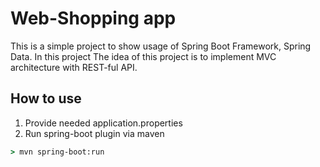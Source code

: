 # Web-Shopping app
This is a simple project to show usage of Spring Boot Framework, Spring Data. In this project The idea of this project is to implement MVC architecture with REST-ful API.

## How to use
1. Provide needed application.properties
2. Run spring-boot plugin via maven
```cmd
> mvn spring-boot:run
```